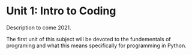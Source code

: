 # Unit 1: Intro to Coding

Description to come 2021.

The first unit of this subject will be devoted to the fundementals of programing and what this means specifically for programming in Python.

